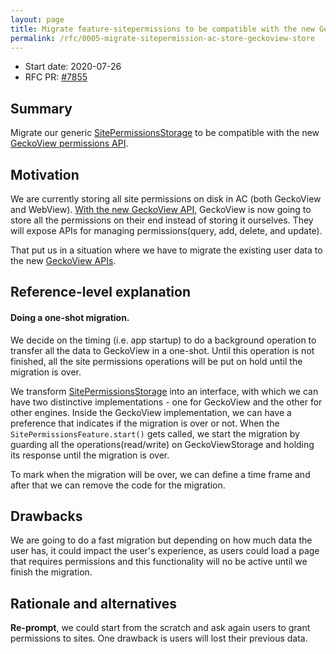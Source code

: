 ```yaml
---
layout: page
title: Migrate feature-sitepermissions to be compatible with the new GeckoView permission API.
permalink: /rfc/0005-migrate-sitepermission-ac-store-geckoview-store
---
```


* Start date: 2020-07-26
* RFC PR: [#7855](https://github.com/mozilla-mobile/android-components/pull/7855)

## Summary

Migrate our generic [SitePermissionsStorage](https://github.com/mozilla-mobile/android-components/blob/56e6f5ba55734014804b3f3b0af5c32414fa1d16/components/feature/sitepermissions/src/main/java/mozilla/components/feature/sitepermissions/SitePermissionsStorage.kt#L33) to be compatible with the new [GeckoView permissions API](https://docs.google.com/document/d/1KUq0gejnFm5erkHNkswm8JsT7nLOmWvs1KEGFz9FWxk/edit#heading=h.ls1dr18v7zrx).

## Motivation

We are currently storing all site permissions on disk in AC (both GeckoView and WebView). [With the new GeckoView API](https://docs.google.com/document/d/1KUq0gejnFm5erkHNkswm8JsT7nLOmWvs1KEGFz9FWxk/edit#heading=h.ls1dr18v7zrx), GeckoView is now going to store all the permissions on their end instead of storing it ourselves. They will expose APIs for managing permissions(query, add, delete, and update).

That put us in a situation where we have to migrate the existing user data to the new [GeckoView APIs](https://docs.google.com/document/d/1KUq0gejnFm5erkHNkswm8JsT7nLOmWvs1KEGFz9FWxk/edit#heading=h.ls1dr18v7zrx).

## Reference-level explanation

####  Doing a one-shot migration.
We decide on the timing (i.e. app startup) to do a background operation to transfer all the data to GeckoView in a one-shot. Until this operation is not finished, all the site permissions operations will be put on hold until the migration is over.

We transform [SitePermissionsStorage](https://github.com/mozilla-mobile/android-components/blob/a93eae2cbf81a17e80a98ec234db414d1f7e84f5/components/feature/sitepermissions/src/main/java/mozilla/components/feature/sitepermissions/SitePermissionsStorage.kt#L33) into an interface, with which we can have two distinctive implementations - one for GeckoView and the other for other engines. Inside the GeckoView implementation, we can have a preference that indicates if the migration is over or not.  When the `SitePermissionsFeature.start()` gets called, we start the migration by guarding all the operations(read/write) on GeckoViewStorage and holding its response until the
migration is over.

To mark when the migration will be over, we can define a time frame and after that we can remove the code for the migration.

## Drawbacks
We are going to do a fast migration but depending on how much data the user has, it could impact the user's experience, as users could load a page that requires permissions and this functionality will no be active until we finish the migration.

## Rationale and alternatives
**Re-prompt**, we could start from the scratch and ask again users to grant permissions to sites. One drawback is users will lost their previous data.
